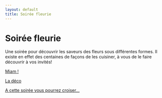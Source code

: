 ```yaml
---
layout: default
title: Soirée fleurie
---
```


# Soirée fleurie

Une soirée pour découvrir les saveurs des fleurs sous différentes formes.
Il existe en effet des centaines de façons de les cuisiner, à vous de le faire découvrir à vos invités!


[Miam !](/pages/soiree_fleurie/miam.html)

[La déco](/pages/soiree_fleurie/deco.html)

[A cette soirée vous pourrez croiser...](/pages/soiree_fleurie/deguisements.html)
